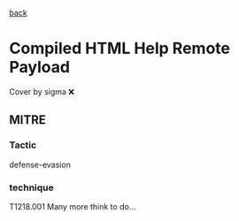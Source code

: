 [back](../index.md)
# Compiled HTML Help Remote Payload
Cover by sigma :x: 
## MITRE
### Tactic
defense-evasion
### technique
T1218.001
Many more think to do...